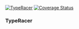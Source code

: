 [![TypeRacer](https://circleci.com/gh/zuice/typeracer.svg?style=svg)](https://circleci.com/gh/zuice/typeracer) [![Coverage Status](https://coveralls.io/repos/github/zuice/typeracer/badge.svg?branch=master)](https://coveralls.io/github/zuice/typeracer?branch=master)

### TypeRacer
